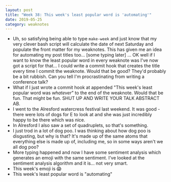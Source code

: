 ```yaml
---
layout: post
title: "Week 38: This week's least popular word is 'automating'"
date: 2019-05-25
category: weaknotes
---
```

* Uh, so satisfying being able to type `make-week` and just know that my very clever bash script will calculate the date of next Saturday and populate the front matter for my weaknotes. This has given me an idea for automating my post titles too... [some typing later] ... OK well if I want to know the least popular word in every weaknote was I've now got a script for that... I could write a commit hook that creates the title every time I commit the weaknote. Would that be good? They'd probably be a bit rubbish. Can you tell I'm procrastinating from writing a conference talk?
* What if I just wrote a commit hook at appended "This week's least popular word was _whatever_" to the end of the weaknote. Would that be fun. That might be fun. SHUT UP AND WRITE YOUR TALK ABSTRACT AB.
* I went to the Alresford watercress festival last weekend. It was good - there were lots of dogs for E to look at and she was just incredibly happy to be there which was nice.
* In Alresford I also saw a set of quadruplets, so that's something.
* I just trod in a lot of dog poo. I was thinking about how dog poo is disgusting, but why is that? It's made up of the same atoms that everything else is made up of, including me, so in some ways aren't we all dog poo?
* More typing happened and now I have some sentiment analysis which generates an emoji with the same sentiment. I've looked at the sentiment analysis algorithm and it is... not very smart.
* This week's emoji is 😱
* This week's least popular word is "automating"
